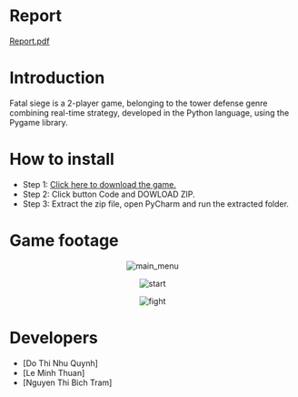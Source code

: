 # Report
[Report.pdf](https://github.com/ThunSuy/FatalSiege/blob/master/BaoCao.pdf)
# Introduction
Fatal siege is a 2-player game, belonging to the tower defense genre combining real-time strategy, developed in the Python language, using the Pygame library.
# How to install
* Step 1: [Click here to download the game.](https://github.com/ThunSuy/FatalSiege)
* Step 2: Click button Code and DOWLOAD ZIP.
* Step 3: Extract the zip file, open PyCharm and run the extracted folder.

# Game footage
<p align="center">
    <img src="https://i.pinimg.com/736x/ee/14/40/ee1440b712b7d47e1b7ce07ca6f64bb4.jpg" alt="main_menu">
</p>
<p align="center">
    <img src="https://i.pinimg.com/736x/ef/d1/10/efd11001a2fd7ddc0173e05fcf63824b.jpg" alt="start">
</p>
<p align="center">
    <img src="https://i.pinimg.com/736x/6e/c1/fd/6ec1fd8c22ed5566ba6e07e22ee5f702.jpg" alt="fight">
</p>

# Developers
* [Do Thi Nhu Quynh]
* [Le Minh Thuan]
* [Nguyen Thi Bich Tram]

